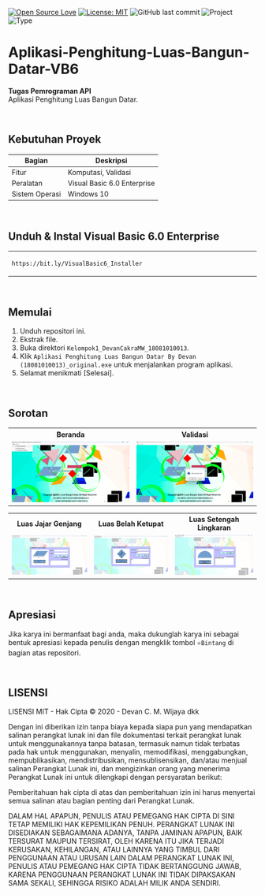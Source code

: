 [![Open Source Love](https://badges.frapsoft.com/os/v1/open-source.svg?style=flat)](https://github.com/ellerbrock/open-source-badges/)
[![License: MIT](https://img.shields.io/badge/License-MIT-blue.svg?logo=github&color=%23F7DF1E)](https://opensource.org/licenses/MIT)
![GitHub last commit](https://img.shields.io/github/last-commit/devancakra/Aplikasi-Penghitung-Luas-Bangun-Datar-VB6?logo=Codeforces&logoColor=white&color=%23F7DF1E)
![Project](https://img.shields.io/badge/Project-Desktop-light.svg?style=flat&logo=dotnet&logoColor=white&color=%23F7DF1E)
![Type](https://img.shields.io/badge/Type-Campus%20Assignment-light.svg?style=flat&logo=gitbook&logoColor=white&color=%23F7DF1E)

# Aplikasi-Penghitung-Luas-Bangun-Datar-VB6
<strong>Tugas Pemrograman API</strong><br>
Aplikasi Penghitung Luas Bangun Datar.

<br>

## Kebutuhan Proyek
| Bagian | Deskripsi |
| --- | --- |
| Fitur | Komputasi, Validasi |
| Peralatan | Visual Basic 6.0 Enterprise |
| Sistem Operasi | Windows 10 |

<br>

## Unduh & Instal Visual Basic 6.0 Enterprise
<table><tr><td width="840">
  
```
https://bit.ly/VisualBasic6_Installer
```

</td></tr></table>

<br>

## Memulai
1. Unduh repositori ini.<br>
2. Ekstrak file.<br>
3. Buka direktori ``` Kelompok1_DevanCakraMW_18081010013 ```.<br>
4. Klik ``` Aplikasi Penghitung Luas Bangun Datar By Devan (18081010013)_original.exe ``` untuk menjalankan program aplikasi.<br>
5. Selamat menikmati [Selesai].

<br>

## Sorotan
<table>
<tr>
<th width="420">Beranda</th>
<th width="420">Validasi</th>
</tr>
<tr>
<td><img src="Documentation/Home.jpg" alt="home"></td>
<td><img src="Documentation/Validation.jpg" alt="validation"></td>
</tr>
</table>
<table>
<tr>
<th width="280">Luas Jajar Genjang</th>
<th width="280">Luas Belah Ketupat</th>
<th width="280">Luas Setengah Lingkaran</th>
</tr>
<tr>
<td><img src="Documentation/Parallelogram.jpg" alt="parallelogram"></td>
<td><img src="Documentation/Rhombus.jpg" alt="rhombus"></td>
<td><img src="Documentation/Half Circle.jpg" alt="half-circle"></td>
</tr>
</table>

<br>

## Apresiasi
Jika karya ini bermanfaat bagi anda, maka dukunglah karya ini sebagai bentuk apresiasi kepada penulis dengan mengklik tombol ``` ⭐Bintang ``` di bagian atas repositori.

<br>

## LISENSI 
LISENSI MIT - Hak Cipta © 2020 - Devan C. M. Wijaya dkk

Dengan ini diberikan izin tanpa biaya kepada siapa pun yang mendapatkan salinan perangkat lunak ini dan file dokumentasi terkait perangkat lunak untuk menggunakannya tanpa batasan, termasuk namun tidak terbatas pada hak untuk menggunakan, menyalin, memodifikasi, menggabungkan, mempublikasikan, mendistribusikan, mensublisensikan, dan/atau menjual salinan Perangkat Lunak ini, dan mengizinkan orang yang menerima Perangkat Lunak ini untuk dilengkapi dengan persyaratan berikut:

Pemberitahuan hak cipta di atas dan pemberitahuan izin ini harus menyertai semua salinan atau bagian penting dari Perangkat Lunak.

DALAM HAL APAPUN, PENULIS ATAU PEMEGANG HAK CIPTA DI SINI TETAP MEMILIKI HAK KEPEMILIKAN PENUH. PERANGKAT LUNAK INI DISEDIAKAN SEBAGAIMANA ADANYA, TANPA JAMINAN APAPUN, BAIK TERSURAT MAUPUN TERSIRAT, OLEH KARENA ITU JIKA TERJADI KERUSAKAN, KEHILANGAN, ATAU LAINNYA YANG TIMBUL DARI PENGGUNAAN ATAU URUSAN LAIN DALAM PERANGKAT LUNAK INI, PENULIS ATAU PEMEGANG HAK CIPTA TIDAK BERTANGGUNG JAWAB, KARENA PENGGUNAAN PERANGKAT LUNAK INI TIDAK DIPAKSAKAN SAMA SEKALI, SEHINGGA RISIKO ADALAH MILIK ANDA SENDIRI.
